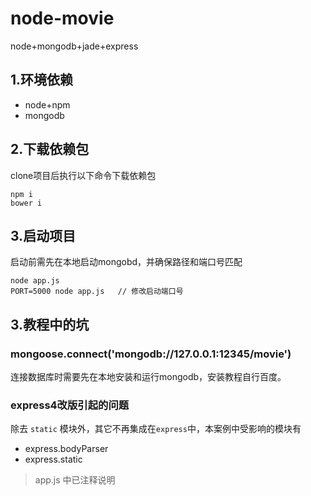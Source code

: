 # node-movie
node+mongodb+jade+express

## 1.环境依赖
* node+npm
* mongodb

## 2.下载依赖包
clone项目后执行以下命令下载依赖包

	npm i
	bower i

## 3.启动项目
启动前需先在本地启动mongobd，并确保路径和端口号匹配

	node app.js
	PORT=5000 node app.js   // 修改启动端口号

## 3.教程中的坑
### mongoose.connect('mongodb://127.0.0.1:12345/movie')
连接数据库时需要先在本地安装和运行mongodb，安装教程自行百度。

### express4改版引起的问题
除去 `static` 模块外，其它不再集成在`express`中，本案例中受影响的模块有

* express.bodyParser
* express.static

> app.js 中已注释说明
